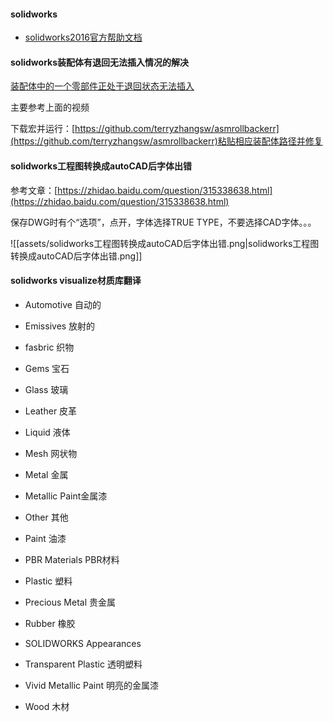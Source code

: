 
#### solidworks
- [solidworks2016官方帮助文档](http://help.solidworks.com/2016/chinese-simplified/SolidWorks/sldworks/c_solidworks_fundamentals_overview.htm?id=7f54751b73104f1483e5986ab9a1b137#Pg0)
#### solidworks装配体有退回无法插入情况的解决
[装配体中的一个零部件正处于退回状态无法插入](https://www.bilibili.com/video/av931030027)  

主要参考上面的视频

下载宏并运行：[https://github.com/terryzhangsw/asmrollbackerr](https://github.com/terryzhangsw/asmrollbackerr)粘贴相应装配体路径并修复

#### solidworks工程图转换成autoCAD后字体出错

参考文章：[https://zhidao.baidu.com/question/315338638.html](https://zhidao.baidu.com/question/315338638.html)

保存DWG时有个“选项”，点开，字体选择TRUE TYPE，不要选择CAD字体。。。

![[assets/solidworks工程图转换成autoCAD后字体出错.png|solidworks工程图转换成autoCAD后字体出错.png]]

  #### solidworks visualize材质库翻译

- Automotive 自动的
    
      
    
- Emissives 放射的
- fasbric 织物
- Gems 宝石
- Glass 玻璃
- Leather 皮革
- Liquid 液体
- Mesh 网状物
- Metal 金属
- Metallic Paint金属漆
- Other 其他
- Paint 油漆
- PBR Materials PBR材料
- Plastic 塑料
- Precious Metal 贵金属
- Rubber 橡胶
- SOLIDWORKS Appearances
- Transparent Plastic 透明塑料
- Vivid Metallic Paint 明亮的金属漆
- Wood 木材
